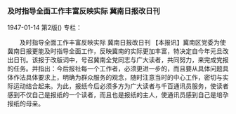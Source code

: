 ### 及时指导全面工作丰富反映实际  冀南日报改日刊

1947-01-14
第2版()
专栏：

　　及时指导全面工作丰富反映实际
    冀南日报改日刊
    【本报讯】冀南区党委为使冀南日报更能及时指导全面工作，反映冀南的实际更加丰富，特决定自今年元旦改出日刊。该报于改版词中，号召冀南全党同志与广大读者，共同努力，来完成党报的任务。并指出：今后报社每一个工作者，必须更进一步的，而且要从具体问题具体作法具体要求上，明确为群众服务的观念，随时注意当时的中心工作，密切与实际运动结合起来。为此，报纸今后必须多方为广大读者与千百通讯员服务，使读者感到不仅自己是报纸的一个读者，而且也是报纸的主人，使通讯员感到自己是培孕报纸的母亲。
